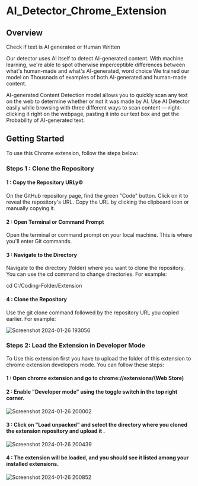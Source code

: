 # AI_Detector_Chrome_Extension

## Overview

Check if text is AI generated or Human Written

Our detector uses AI itself to detect AI-generated content. With machine learning, we're able to spot otherwise imperceptible differences between what's human-made and what's AI-generated, word choice We trained our model on Thousnads of examples of both AI-generated and human-made content.

AI-generated Content Detection model allows you to quickly scan any text on the web to determine whether or not it was made by AI. Use AI Detector easily while browsing with three different ways to scan content — right-clicking it right on the webpage, pasting it into our text box and get the Probability of AI-generated text.

## Getting Started

To use this Chrome extension, follow the steps below:

### Steps 1 : Clone the Repository

#### 1 : Copy the Repository URLy©️
 
On the GitHub repository page, find the green "Code" button. Click on it to reveal the repository's URL. Copy the URL by clicking the clipboard icon or manually copying it.

#### 2 : Open Terminal or Command Prompt

Open the terminal or command prompt on your local machine. This is where you'll enter Git commands.

#### 3 : Navigate to the Directory

Navigate to the directory (folder) where you want to clone the repository. You can use the cd command to change directories. For example:

cd C:/Coding-Folder/Extension

#### 4 : Clone the Repository

Use the git clone command followed by the repository URL you copied earlier. For example:

![Screenshot 2024-01-26 193056](https://github.com/yashusinghal69/AI_Chrome_extension/assets/125557043/156d9ca1-3430-4ac6-8cee-3df536722a4b)

### Steps 2: Load the Extension in Developer Mode

To Use this extension first you have to upload the folder of this extension to chrome extension developers mode. You can follow these steps:

#### 1 : Open chrome extension and go to chrome://extensions/(Web Store)




#### 2 : Enable "Developer mode" using the toggle switch in the top right corner.
![Screenshot 2024-01-26 200002](https://github.com/yashusinghal69/AI_Chrome_extension/assets/125557043/a9bef029-5396-4ca6-9008-964f51899830)




#### 3 : Click on "Load unpacked" and select the directory where you cloned the extension repository and upload it .
![Screenshot 2024-01-26 200439](https://github.com/yashusinghal69/AI_Chrome_extension/assets/125557043/09206089-74ac-47fc-a021-fc5840f72dad)




#### 4 : The extension will be loaded, and you should see it listed among your installed extensions.
![Screenshot 2024-01-26 200852](https://github.com/yashusinghal69/AI_Chrome_extension/assets/125557043/2558030b-6203-4c4e-9549-74976edd1567)






